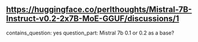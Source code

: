 ## https://huggingface.co/perlthoughts/Mistral-7B-Instruct-v0.2-2x7B-MoE-GGUF/discussions/1

contains_question: yes
question_part: Mistral 7b 0.1 or 0.2 as a base?
